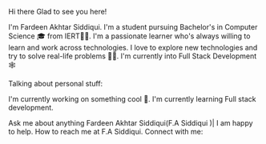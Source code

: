 Hi there
Glad to see you here!

I'm Fardeen Akhtar Siddiqui. I'm a student pursuing Bachelor's in Computer Science 🎓 from IERT👨‍💻. 
I'm a passionate learner who's always willing to learn and work across technologies.
I love to explore new technologies and try to solve real-life problems 👨‍💻. 
I'm currently into Full Stack Development 🕸️

Talking about personal stuff:

I'm currently working on something cool 👻.
I'm currently learning Full stack development.

Ask me about anything Fardeen Akhtar Siddiqui(F.A Siddiqui )| I am happy to help.
How to reach me  at F.A Siddiqui.
Connect with me:

